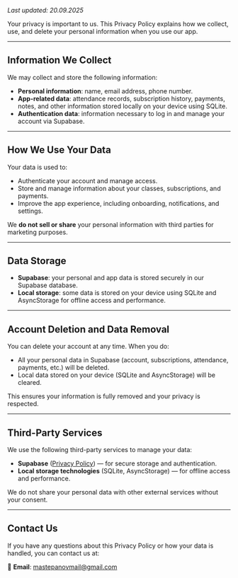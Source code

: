 
_Last updated: 20.09.2025_

Your privacy is important to us. This Privacy Policy explains how we collect, use, and delete your personal information when you use our app.

---

## Information We Collect

We may collect and store the following information:

- **Personal information**: name, email address, phone number.  
- **App-related data**: attendance records, subscription history, payments, notes, and other information stored locally on your device using SQLite.  
- **Authentication data**: information necessary to log in and manage your account via Supabase.  

---

## How We Use Your Data

Your data is used to:

- Authenticate your account and manage access.  
- Store and manage information about your classes, subscriptions, and payments.  
- Improve the app experience, including onboarding, notifications, and settings.  

We **do not sell or share** your personal information with third parties for marketing purposes.

---

## Data Storage

- **Supabase**: your personal and app data is stored securely in our Supabase database.  
- **Local storage**: some data is stored on your device using SQLite and AsyncStorage for offline access and performance.  

---

## Account Deletion and Data Removal

You can delete your account at any time. When you do:

- All your personal data in Supabase (account, subscriptions, attendance, payments, etc.) will be deleted.  
- Local data stored on your device (SQLite and AsyncStorage) will be cleared.  

This ensures your information is fully removed and your privacy is respected.

---

## Third-Party Services

We use the following third-party services to manage your data:

- **Supabase** ([Privacy Policy](https://supabase.com/privacy)) — for secure storage and authentication.  
- **Local storage technologies** (SQLite, AsyncStorage) — for offline access and performance.  

We do not share your personal data with other external services without your consent.

---

## Contact Us

If you have any questions about this Privacy Policy or how your data is handled, you can contact us at:

📧 **Email**: [mastepanovmail@gmail.com](mailto:mastepanovmail@gmail.com)

